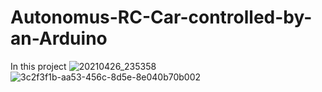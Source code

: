 # Autonomus-RC-Car-controlled-by-an-Arduino 
 In this project 
![20210426_235358](https://user-images.githubusercontent.com/79197959/116156326-9ad35a80-a6eb-11eb-8029-882f467531f8.jpg)
![3c2f3f1b-aa53-456c-8d5e-8e040b70b002](https://user-images.githubusercontent.com/79197959/116157057-9e1b1600-a6ec-11eb-9f87-08df266ddd29.jpg)


